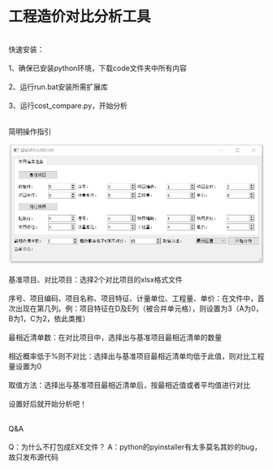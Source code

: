 # 工程造价对比分析工具
  <br>快速安装：<br>
  <br>1、确保已安装python环境，下载code文件夹中所有内容<br>
  <br>2、运行run.bat安装所需扩展库<br>
  <br>3、运行cost_compare.py，开始分析<br>

<br>简明操作指引<br>
<br>![操作界面](https://github.com/jason449154834/cost-comparison-tools/blob/main/pic/%E6%93%8D%E4%BD%9C%E7%95%8C%E9%9D%A2.png)<br>
<br>基准项目、对比项目：选择2个对比项目的xlsx格式文件<br>
<br>序号、项目编码、项目名称、项目特征、计量单位、工程量、单价：在文件中，首次出现在第几列。例：项目特征在D及E列（被合并单元格），则设置为3（A为0，B为1，C为2，依此类推）<br>
<br>最相近清单数：在对比项目中，选择出与基准项目最相近清单的数量<br>
<br>相近概率低于%则不对比：选择出与基准项目最相近清单均低于此值，则对比工程量设置为0<br>
<br>取值方法：选择出与基准项目最相近清单后，按最相近值或者平均值进行对比<br>
<br>设置好后就开始分析吧！<br>


<br>Q&A<br>
<br>Q：为什么不打包成EXE文件？ A：python的pyinstaller有太多莫名其妙的bug，故只发布源代码<br>
